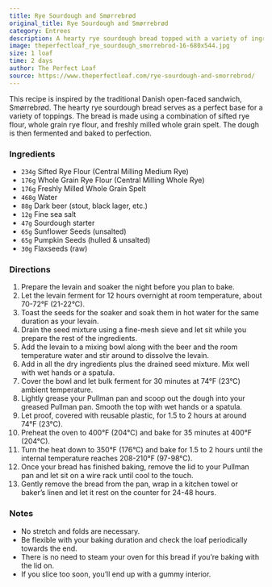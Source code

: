 ```yaml
---
title: Rye Sourdough and Smørrebrød
original_title: Rye Sourdough and Smørrebrød
category: Entrees
description: A hearty rye sourdough bread topped with a variety of ingredients to create the perfect open-faced sandwich.
image: theperfectloaf_rye_sourdough_smorrebrod-16-680x544.jpg
size: 1 loaf
time: 2 days
author: The Perfect Loaf
source: https://www.theperfectloaf.com/rye-sourdough-and-smorrebrod/
---
```


This recipe is inspired by the traditional Danish open-faced sandwich, Smørrebrød. The hearty rye sourdough bread serves as a perfect base for a variety of toppings. The bread is made using a combination of sifted rye flour, whole grain rye flour, and freshly milled whole grain spelt. The dough is then fermented and baked to perfection. 

### Ingredients

* `234g` Sifted Rye Flour (Central Milling Medium Rye)
* `176g` Whole Grain Rye Flour (Central Milling Whole Rye)
* `176g` Freshly Milled Whole Grain Spelt
* `468g` Water
* `88g` Dark beer (stout, black lager, etc.)
* `12g` Fine sea salt
* `47g` Sourdough starter
* `65g` Sunflower Seeds (unsalted)
* `65g` Pumpkin Seeds (hulled & unsalted)
* `30g` Flaxseeds (raw)

### Directions

1. Prepare the levain and soaker the night before you plan to bake.
2. Let the levain ferment for 12 hours overnight at room temperature, about 70-72°F (21-22°C).
3. Toast the seeds for the soaker and soak them in hot water for the same duration as your levain.
4. Drain the seed mixture using a fine-mesh sieve and let sit while you prepare the rest of the ingredients.
5. Add the levain to a mixing bowl along with the beer and the room temperature water and stir around to dissolve the levain.
6. Add in all the dry ingredients plus the drained seed mixture. Mix well with wet hands or a spatula.
7. Cover the bowl and let bulk ferment for 30 minutes at 74°F (23°C) ambient temperature.
8. Lightly grease your Pullman pan and scoop out the dough into your greased Pullman pan. Smooth the top with wet hands or a spatula.
9. Let proof, covered with reusable plastic, for 1.5 to 2 hours at around 74°F (23°C).
10. Preheat the oven to 400°F (204°C) and bake for 35 minutes at 400°F (204°C).
11. Turn the heat down to 350°F (176°C) and bake for 1.5 to 2 hours until the internal temperature reaches 208-210°F (97-98°C).
12. Once your bread has finished baking, remove the lid to your Pullman pan and let sit on a wire rack until cool to the touch.
13. Gently remove the bread from the pan, wrap in a kitchen towel or baker’s linen and let it rest on the counter for 24-48 hours.

### Notes

* No stretch and folds are necessary.
* Be flexible with your baking duration and check the loaf periodically towards the end.
* There is no need to steam your oven for this bread if you’re baking with the lid on.
* If you slice too soon, you’ll end up with a gummy interior.